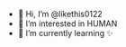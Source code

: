 - 👋 Hi, I’m @likethis0122
- 👀 I’m interested in HUMAN
- 🌱 I’m currently learning ✨

<!---
likethis0122/likethis0122 is a ✨ special ✨ repository because its `README.md` (this file) appears on your GitHub profile.
You can click the Preview link to take a look at your changes.
--->
